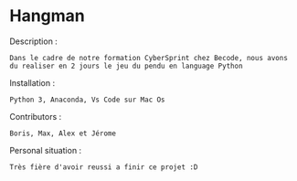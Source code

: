 # Hangman

Description :
    
    Dans le cadre de notre formation CyberSprint chez Becode, nous avons du realiser en 2 jours le jeu du pendu en language Python

Installation : 
    
    Python 3, Anaconda, Vs Code sur Mac Os

Contributors : 
    
    Boris, Max, Alex et Jérome

Personal situation :

    Très fière d'avoir reussi a finir ce projet :D


